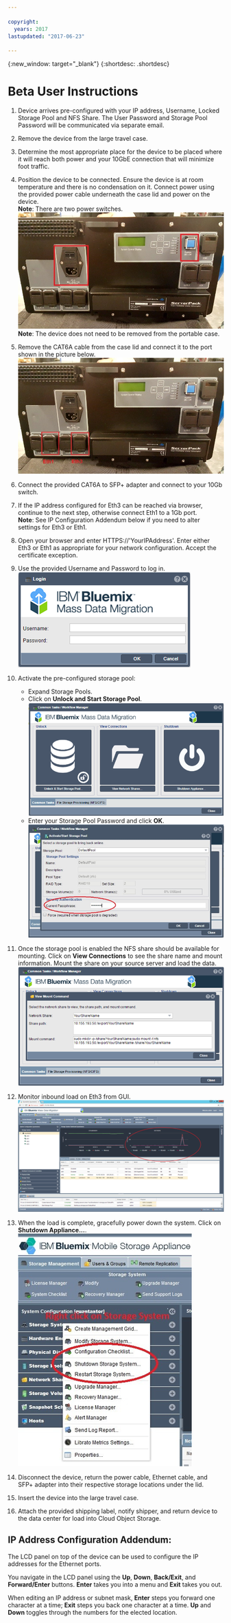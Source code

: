 ```yaml
---

copyright:
  years: 2017
lastupdated: "2017-06-23"

---
```

{:new_window: target="_blank"}
{:shortdesc: .shortdesc}

# Beta User Instructions


1.	Device arrives pre-configured with your IP address, Username, Locked Storage Pool and NFS Share.  The User Password and Storage Pool Password will be communicated via separate email.

2.	Remove the device from the large travel case.

3.	Determine the most appropriate place for the device to be placed where it will reach both power and your 10GbE connection that will minimize foot traffic.

4.	Position the device to be connected. Ensure the device is at room temperature and there is no condensation on it. Connect power using the provided power cable underneath the case lid and power on the device.<br/>
    **Note**: There are two power switches. 
    ![Power switches](/images/UserGuide2.jpg) 
    **Note**: The device does not need to be removed from the portable case.
5.	Remove the CAT6A cable from the case lid and connect it to the port shown in the picture below.
    ![](/images/UserGuide3.jpg)
6.	Connect the provided CAT6A to SFP+ adapter and connect to your 10Gb switch.
7.	If the IP address configured for Eth3 can be reached via browser, continue to the next step, otherwise connect Eth1 to a 1Gb port.<br/>
    **Note**: See IP Configuration Addendum below if you need to alter settings for Eth3 or Eth1.
8. Open your browser and enter HTTPS://'YourIPAddress'. Enter either Eth3 or Eth1 as appropriate for your network configuration. Accept the certificate exception.
    
9.	Use the provided Username and Password to log in.<br/>
    ![](/images/UserGuide6.png)
10.	Activate the pre-configured storage pool:
    - Expand Storage Pools.
    - Click on **Unlock and Start Storage Pool**. 
    ![](/images/UserGuide7.png)
    - Enter your Storage Pool Password and click **OK**. 
    ![Activate Storage Pool](/images/UserGuide4.png)
11.	Once the storage pool is enabled the NFS share should be available for mounting. Click on **View Connections** to see the share name and mount information. Mount the share on your source server and load the data.<br/>
    ![](/images/UserGuide8.png)
12.	Monitor inbound load on Eth3 from GUI.<br/>
    ![](/images/UserGuide9.png)
13.	When the load is complete, gracefully power down the system. Click on **Shutdown Appliance...**.  
    ![Right Click on Storage Systems and select Shutdown Storage System...](/images/UserGuide5.jpg)
14.	Disconnect the device, return the power cable, Ethernet cable, and SFP+ adapter into their respective storage locations under the lid.
15.	Insert the device into the large travel case.
16.	Attach the provided shipping label, notify shipper, and return device to the data center for load into Cloud Object Storage.

## IP Address Configuration Addendum:	
The LCD panel on top of the device can be used to configure the IP addresses for the Ethernet ports.

You navigate in the LCD panel using the **Up**, **Down**, **Back/Exit**, and **Forward/Enter** buttons. **Enter** takes you into a menu and **Exit** takes you out.

When editing an IP address or subnet mask, **Enter** steps you forward one character at a time; **Exit** steps you back one character at a time. **Up** and **Down** toggles through the numbers for the elected location.
